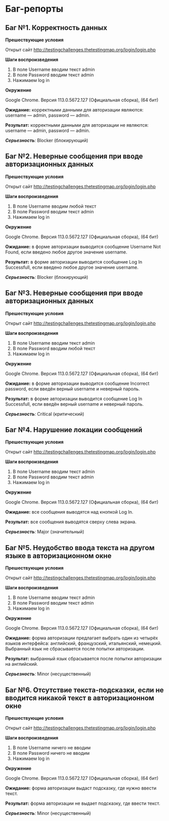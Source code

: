 # Баг-репорты

## Баг №1. Корректность данных
**Прешествующие условия**

Открыт сайт http://testingchallenges.thetestingmap.org/login/login.php

**Шаги воспроизведения**
1. В поле Username вводим текст admin
2. В поле Password вводим текст admin
3. Нажимаем log in

**Окружение**

Google Chrome. 
Версия 113.0.5672.127 (Официальная сборка), (64 бит)

__Ожидание:__ корректными данными для авторизации являются: username — admin, password — admin.

__Результат:__ корректными данными для авторизации не являются: username — admin, password — admin.

_**Серьезность**:_ Blocker (блокирующий)

## Баг №2. Неверные сообщения при вводе авторизационных данных

**Прешествующие условия**

Открыт сайт http://testingchallenges.thetestingmap.org/login/login.php

**Шаги воспроизведения**

1. В поле Username вводим любой текст 
2. В поле Password вводим текст admin
3. Нажимаем log in

**Окружение**

Google Chrome. 
Версия 113.0.5672.127 (Официальная сборка), (64 бит)

__Ожидание:__  в форме авторизации выводится сообщение Username Not Found, если введено любое другое значение username.

__Результат:__ в форме авторизации выводится сообщение Log In Successfull, если введено любое другое значение username.

_**Серьезность**:_ Blocker (блокирующий)

## Баг №3. Неверные сообщения при вводе авторизационных данных

**Прешествующие условия**

Открыт сайт http://testingchallenges.thetestingmap.org/login/login.php

**Шаги воспроизведения**

1. В поле Username вводим текст admin
2. В поле Password вводим любой текст 
3. Нажимаем log in

**Окружение**

Google Chrome. 
Версия 113.0.5672.127 (Официальная сборка), (64 бит)

__Ожидание:__ в форме авторизации выводится сообщение Incorrect password, если введён верный username и неверный пароль.

__Результат:__ в форме авторизации выводится сообщение Log In Successfull, если введён верный username и неверный пароль.

_**Серьезность**:_ Critical (критический)

## Баг №4. Нарушение локации сообщений

**Прешествующие условия**

Открыт сайт http://testingchallenges.thetestingmap.org/login/login.php

**Шаги воспроизведения**
1. В поле Username вводим текст admin
2. В поле Password вводим текст admin
3. Нажимаем log in

**Окружение**

Google Chrome. 
Версия 113.0.5672.127 (Официальная сборка), (64 бит)

__Ожидание:__ все сообщения выводятся над кнопкой Log In.

__Результат:__ все сообщения выводятся сверху слева экрана.

_**Серьезность**:_ Major (значительный)

## Баг №5. Неудобство ввода текста на другом языке в авторизационном окне

**Прешествующие условия**

Открыт сайт http://testingchallenges.thetestingmap.org/login/login.php

**Шаги воспроизведения**
1. В поле Username вводим текст admin
2. В поле Password вводим текст admin
3. Нажимаем log in

**Окружение**

Google Chrome. 
Версия 113.0.5672.127 (Официальная сборка), (64 бит)

__Ожидание:__ форма авторизации предлагает выбрать один из четырёх языков интерфейса: английский, французский, итальянский, немецкий. Выбранный язык не сбрасывается после попытки авторизации.

__Результат:__ выбранный язык сбрасывается после попытки авторизации на английский.

_**Серьезность**:_ Minor (несущественный)

## Баг №6. Отсутствие текста-подсказки, если не вводится никакой текст в авторизационном окне

**Прешествующие условия**

Открыт сайт http://testingchallenges.thetestingmap.org/login/login.php

**Шаги воспроизведения**
1. В поле Username ничего не вводим 
2. В поле Password ничего не вводим 
3. Нажимаем log in

**Окружение**

Google Chrome. 
Версия 113.0.5672.127 (Официальная сборка), (64 бит)

__Ожидание:__ форма авторизации выдаст подсказку, где нужно ввести текст.

__Результат:__ форма авторизации не выдает подсказку, где ввести текст.

_**Серьезность**:_ Minor (несущественный)





